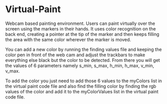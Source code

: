 # Virtual-Paint
Webcam based painting environment. Users can paint virtually over the screen using the markers in their hands. It uses color recognition on the back end, creating a pointer at the tip of the marker and then keeps filling the area with the same color wherever the marker is moved.

You can add a new color by running the finding values file and keeping the color pen in front of the web cam and adjust the trackbars to make everything else black but the color to be detected. From there you will get the values of 6 parameters namely s_min, s_max, h_min, h_max, v_min, v_max.

To add the color you just need to add those 6 values to the myColors list in the virtual paint code file and also find the filling color by finding the rgb values of the color and add it to the myColorValues list in the virtual paint code file.



